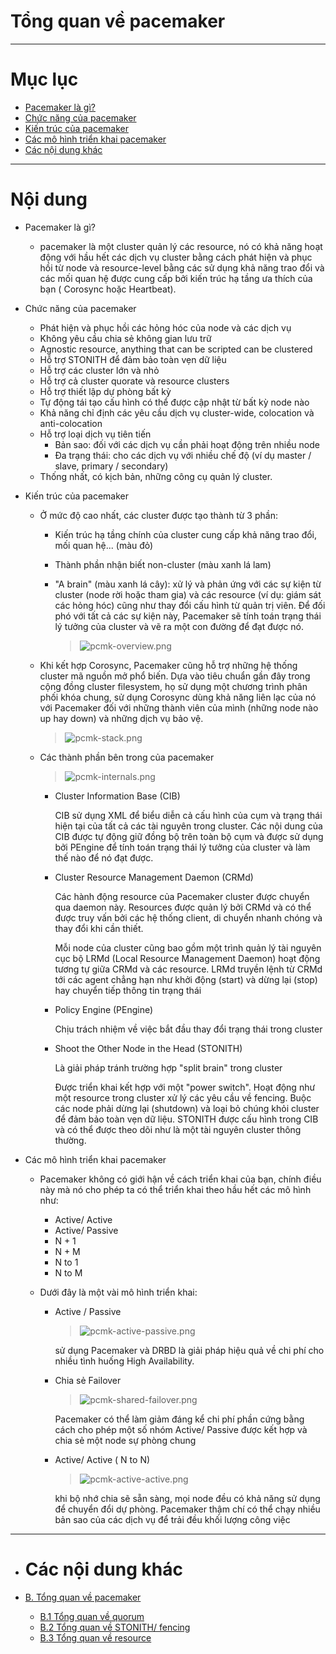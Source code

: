 # Tổng quan về pacemaker


___


# Mục lục

+ [Pacemaker là gì?](#concepts)
+ [Chức năng của pacemaker](#feature)
+ [Kiến trúc của pacemaker](#infras)
+ [Các mô hình triển khai pacemaker](#typically)
+ [Các nội dung khác](#others-content)


___

# Nội dung

+  <a name="concepts">Pacemaker là gì?</a>

	- pacemaker là một cluster quản lý các resource, nó có khả năng hoạt động với hầu hết các dịch vụ cluster bằng cách phát hiện và phục hồi từ node và resource-level bằng các sử dụng khả năng trao đổi và các mối quan hệ được cung cấp bởi kiến trúc hạ tầng ưa thích của bạn ( Corosync hoặc Heartbeat).

+  <a name="feature">Chức năng của pacemaker</a>

	- Phát hiện và phục hồi các hỏng hóc của node và các dịch vụ
	- Không yêu cầu chia sẻ không gian lưu trữ
	- Agnostic resource, anything that can be scripted can be clustered
	- Hỗ trợ STONITH để đảm bảo toàn vẹn dữ liệu
	- Hỗ trợ các cluster lớn và nhỏ
	- Hỗ trợ cả cluster quorate và resource clusters
	- Hỗ trợ thiết lập dự phòng bất kỳ
	- Tự động tái tạo cấu hình có thể được cập nhật từ bất kỳ node nào
	- Khả năng chỉ định các yêu cầu dịch vụ cluster-wide, colocation và anti-colocation
	- Hỗ trợ loại dịch vụ tiên tiến
		- Bản sao: đối với các dịch vụ cần phải hoạt động trên nhiều node
		- Đa trạng thái: cho các dịch vụ với nhiều chế độ (ví dụ master / slave, primary / secondary)
	- Thống nhất, có kịch bản, những công cụ quản lý cluster.

+  <a name="infras">Kiến trúc của pacemaker</a>
	
	- Ở mức độ cao nhất, các cluster được tạo thành từ 3 phần:

		+ Kiến trúc hạ tầng chính của cluster cung cấp khả năng trao đổi, mối quan hệ... (màu đỏ)
		+ Thành phần nhận biết non-cluster  (màu xanh lá lam)
		+ "A brain" (màu xanh lá cây): xử lý và phản ứng với các sự kiện từ cluster (node rời hoặc tham gia) và các resource (ví dụ: giám sát các hỏng hóc) cũng như thay đổi cấu hình từ quản trị viên. Để đối phó với tất cả các sự kiện này, Pacemaker sẽ tính toán trạng thái lý tưởng của cluster và vẽ ra một con đường để đạt được nó.

			> ![pcmk-overview.png](../images/pcmk-overview.png)
	
	- Khi kết hợp Corosync, Pacemaker cũng hỗ trợ những hệ thống cluster mã nguồn mở phổ biến. Dựa vào tiêu chuẩn gần đây trong cộng đồng cluster filesystem, họ sử dụng một chương trình phân phối khóa chung, sử dụng Corosync dùng khả năng liên lạc của nó với Pacemaker đối với những thành viên của mình (những node nào up hay down) và những dịch vụ bảo vệ.

		> ![pcmk-stack.png](../images/pcmk-stack.png)

	- Các thành phần bên trong của pacemaker

		> ![pcmk-internals.png](../images/pcmk-internals.png)

		+ Cluster Information Base (CIB)

			CIB sử dụng XML để biểu diễn cả cấu hình của cụm và trạng thái hiện tại của tất cả các tài nguyên trong cluster. Các nội dung của CIB được tự động giữ đồng bộ trên toàn bộ cụm và được sử dụng bởi PEngine để tính toán trạng thái lý tưởng của cluster và làm thế nào để nó đạt được.

		+ Cluster Resource Management Daemon (CRMd)

			Các hành động resource của Pacemaker cluster được chuyển qua daemon này. Resources được quản lý bởi CRMd và có thể được truy vấn bởi các hệ thống client, di chuyển nhanh chóng và thay đổi khi cần thiết.

			Mỗi node của cluster cũng bao gồm một trình quản lý tài nguyên cục bộ LRMd (Local Resource Management Daemon) hoạt động tương tự giữa CRMd và các resource. LRMd truyền lệnh từ CRMd tới các agent chẳng hạn như khởi động (start) và dừng lại (stop) hay chuyển tiếp thông tin trạng thái 

		+ Policy Engine (PEngine)

			Chịu trách nhiệm về việc bắt đầu thay đổi trạng thái trong cluster

		+ Shoot the Other Node in the Head (STONITH)
			
			Là giải pháp tránh trường hợp "split brain" trong cluster

			Được triển khai kết hợp với một "power switch". Hoạt động như một resource trong cluster xử lý các yêu cầu về fencing. Buộc các node phải dừng lại (shutdown) và loại bỏ chúng khỏi cluster để đảm bảo toàn vẹn dữ liệu. STONITH được cấu hình trong CIB và có thể được theo dõi như là một tài nguyên cluster thông thường.
			
+  <a name="typically">Các mô hình triển khai pacemaker</a>

	- Pacemaker không có giới hận về cách triển khai của bạn, chính điều này mà nó cho phép ta có thể triển khai theo hầu hết các mô hình như:
		+ Active/ Active
		+ Active/ Passive
		+ N + 1
		+ N + M
		+ N to 1
		+ N to M


	- Dưới đây là một vài mô hình triển khai:

		+ Active / Passive
		
			> ![pcmk-active-passive.png](../images/pcmk-active-passive.png)

			sử dụng Pacemaker và DRBD là giải pháp hiệu quả về chi phí cho nhiều tình huống High Availability.

		
		+ Chia sẻ Failover
			
			> ![pcmk-shared-failover.png](../images/pcmk-shared-failover.png)

			Pacemaker có thể làm giảm đáng kể chi phí phần cứng bằng cách cho phép một số nhóm Active/ Passive được kết hợp và chia sẻ một node sự phòng chung

		+ Active/ Active ( N to N)

			> ![pcmk-active-active.png](../images/pcmk-active-active.png)

			khi bộ nhớ chia sẽ sẵn sàng, mọi node đều có khả năng sử dụng để chuyển đổi dự phòng. Pacemaker thậm chí có thể chạy nhiều bản sao của các dịch vụ để trải đều khối lượng công việc
___

- # <a name="others-content">Các nội dung khác</a>

- [B. Tổng quan về pacemaker](pcmk-pacemaker-overview.md)
	- [B.1 Tổng quan về quorum](pcmk-quorum-overview.md)
	- [B.2 Tổng quan về STONITH/ fencing](pcmk-fencing-overview.md)
	- [B.3 Tổng quan về resource](pcmk-resource-overview.md)
